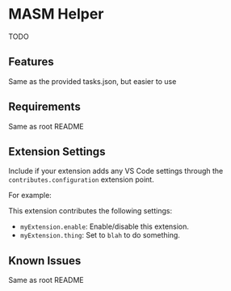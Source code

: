 # MASM Helper

TODO

## Features

Same as the provided tasks.json, but easier to use

## Requirements

Same as root README

## Extension Settings

Include if your extension adds any VS Code settings through the `contributes.configuration` extension point.

For example:

This extension contributes the following settings:

-   `myExtension.enable`: Enable/disable this extension.
-   `myExtension.thing`: Set to `blah` to do something.

## Known Issues

Same as root README
